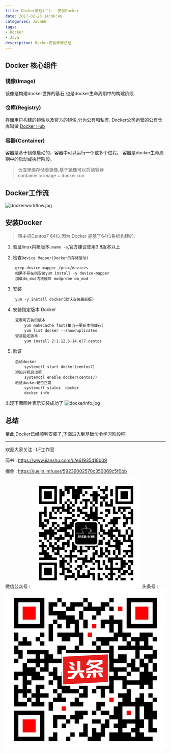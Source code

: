 ```yaml
---
title: Docker教程(二)---安装Docker
date: 2017-02-23 14:06:49
categories: JavaEE
tags:
- Docker
- Java
description: Docker安装步骤总结
---
```


## Docker 核心组件

### 镜像(Image)
镜像是构建docker世界的基石,也是docker生命周期中的构建阶段.

### 仓库(Registry)
存储用户构建的镜像以及官方的镜像,分为公有和私有.
Docker公司运营的公有仓库叫做 [Docker Hub](https://hub.docker.com/)

### 容器(Container)
容器是基于镜像启动的，容器中可以运行一个或多个进程。
容器是docker生命周期中的启动或执行阶段。

> 仓库里面存储着镜像,基于镜像可以启动容器<br/>
> container = image + docker run

## Docker工作流
![dockerworkflow.jpg](https://ooo.0o0.ooo/2017/02/23/58ae7759b7e41.jpg)

## 安装Docker
> 宿主机Centos7 64位,因为 Docker 是基于64位系统构建的.

1. 验证linux内核版本`uname -a`,官方建议使用3.8版本以上
2. 检查`Device Mapper(Docker的存储驱动)`

		grep device-mapper /proc/devices
		如果不存在则安装yum install -y device-mapper
		加载dm_mod内核模块 modprobe dm_mod
3. 安装

		yum -y install docker(默认安装最新版)

4. 安装指定版本 Docker

		查看可安装的版本
			yum makecache fast(相当于更新本地缓存)
			yum list docker --showduplicates
		安装指定版本
			yum install 2:1.12.5-14.el7.centos

5. 验证
	
		启动docker
			systemctl start docker(centos7)
		添加开机启动项
			systemctl enable docker(centos7)
		验证docker是否正常
			systemctl status  docker
			docker info
出现下面图片表示安装成功了
![dockerinfo.jpg](https://ooo.0o0.ooo/2017/02/23/58ae7b4432591.jpg)

## 总结
至此,Docker已经顺利安装了,下面进入到基础命令学习阶段吧!

---


欢迎大家关注 : LF工作室

简书 : https://www.jianshu.com/u/e61935d18b09

掘金 : https://juejin.im/user/59239002570c350069c5f0bb

微信公众号 :
![](https://raw.githubusercontent.com/lujiahao0708/PicRepo/master/%E5%85%AC%E4%BC%97%E5%8F%B7%E4%BA%8C%E7%BB%B4%E7%A0%81.jpg)
头条号 :
![](https://github.com/lujiahao0708/PicRepo/raw/master/头条号二维码.jpg)

